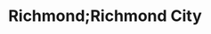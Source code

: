 ---
title: Richmond;Richmond City
url: /richmond-richmond-city/
latitude: 37.535
longitude: -77.416
---